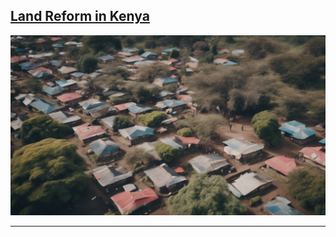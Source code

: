 ## [Land Reform in Kenya](/pages/land-reform-kenya)
<a href="https://njwsn.github.io/pages/land-reform-kenya"> <img src="images/land-reform-kenya-sd.png?raw=true"/> </a>

---
